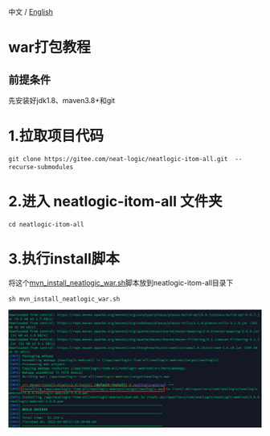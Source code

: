 中文 / [English](CODE-BUILD.en.md)

# war打包教程

## 前提条件
先安装好jdk1.8、maven3.8+和git

# 1.拉取项目代码
```
git clone https://gitee.com/neat-logic/neatlogic-itom-all.git  --recurse-submodules
```
# 2.进入 neatlogic-itom-all 文件夹
```
cd neatlogic-itom-all
```
# 3.执行install脚本

将这个[mvn_install_neatlogic_war.sh](mvn_install_neatlogic_war.sh)脚本放到neatlogic-itom-all目录下

```
sh mvn_install_neatlogic_war.sh
```
![输入图片说明](README_IMAGES/BUILD/mvn_install.png)
